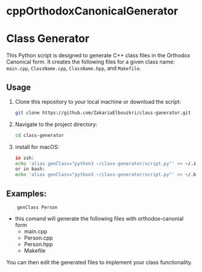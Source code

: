 # cppOrthodoxCanonicalGenerator


# Class Generator

This Python script is designed to generate C++ class files in the Orthodox Canonical form. It creates the following files for a given class name: `main.cpp`, `ClassName.cpp`, `ClassName.hpp`, and `Makefile`.

## Usage

1. Clone this repository to your local machine or download the script:
   
   ```bash
   git clone https://github.com/ZakariaElbouzkri/class-ganerator.git

2. Navigate to the project directory:
    ```bash
    cd class-generator

3. install for macOS:
    ```bash
    in zsh:
    echo 'alias genClass="python3 ~/class-generator/script.py"' >> ~/.zshrc
    or in bash:
    echo 'alias genClass="python3 ~/class-generator/script.py"' >> ~/.bashrc

## Examples:
        genClass Person
    
- this comand will generate the following files with orthodox-canonial form
    * main.cpp
    * Person.cpp
    * Person.hpp
    * Makefile

You can then edit the generated files to implement your class functionality.

